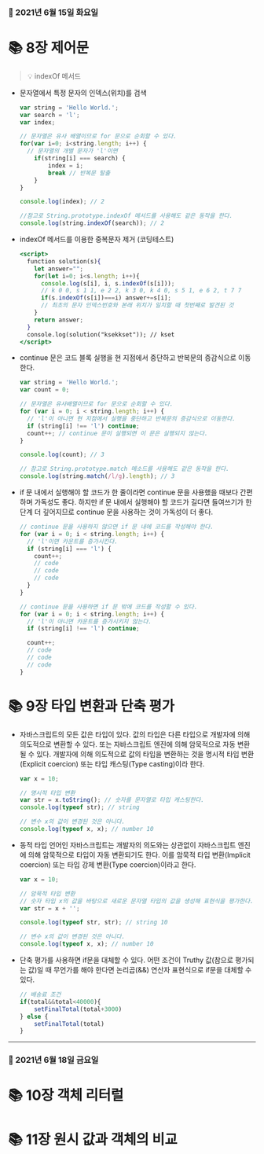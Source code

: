 ### 📅 2021년 6월 15일 화요일
# 📚 8장 제어문
> 💡  indexOf 메서드
- 문자열에서 특정 문자의 인덱스(위치)를 검색

    ```jsx
    var string = 'Hello World.';
    var search = 'l';
    var index;

    // 문자열은 유사 배열이므로 for 문으로 순회할 수 있다.
    for(var i=0; i<string.length; i++) {
      // 문자열의 개별 문자가 'l'이면
    	if(string[i] === search) {
    		index = i;
    		break // 반복문 탈출
    	}
    }

    console.log(index); // 2

    //참고로 String.prototype.indexOf 메서드를 사용해도 같은 동작을 한다.
    console.log(string.indexOf(search)); // 2
    ```

- indexOf 메서드를 이용한 중복문자 제거 (코딩테스트)

    ```jsx
    <script>
      function solution(s){
        let answer="";
        for(let i=0; i<s.length; i++){
          console.log(s[i], i, s.indexOf(s[i]));
          // k 0 0, s 1 1, e 2 2, k 3 0, k 4 0, s 5 1, e 6 2, t 7 7
          if(s.indexOf(s[i])===i) answer+=s[i];
          // 최초의 문자 인덱스번호와 본래 위치가 일치할 때 첫번째로 발견된 것
        }
        return answer;
      }
      console.log(solution("ksekkset")); // kset
    </script>
    ```

- continue 문은 코드 블록 실행을 현 지점에서 중단하고 반복문의 증감식으로 이동한다.

    ```jsx
    var string = 'Hello World.';
    var count = 0;

    // 문자열은 유사배열이므로 for 문으로 순회할 수 있다.
    for (var i = 0; i < string.length; i++) {
      // 'l'이 아니면 현 지점에서 실행을 중단하고 반복문의 증감식으로 이동한다.
      if (string[i] !== 'l') continue;
      count++; // continue 문이 실행되면 이 문은 실행되지 않는다.
    }

    console.log(count); // 3

    // 참고로 String.prototype.match 메소드를 사용해도 같은 동작을 한다.
    console.log(string.match(/l/g).length); // 3
    ```

- if 문 내에서 실행해야 할 코드가 한 줄이라면 continue 문을 사용했을 때보다 간편하며 가독성도 좋다. 하지만 if 문 내에서 실행해야 할 코드가 길다면 들여쓰기가 한 단계 더 깊어지므로 continue 문을 사용하는 것이 가독성이 더 좋다.

    ```jsx
    // continue 문을 사용하지 않으면 if 문 내에 코드를 작성해야 한다.
    for (var i = 0; i < string.length; i++) {
      // 'l'이면 카운트를 증가시킨다.
      if (string[i] === 'l') {
        count++;
        // code
        // code
        // code
      }
    }

    // continue 문을 사용하면 if 문 밖에 코드를 작성할 수 있다.
    for (var i = 0; i < string.length; i++) {
      // 'l'이 아니면 카운트를 증가시키지 않는다.
      if (string[i] !== 'l') continue;

      count++;
      // code
      // code
      // code
    }
    ```
# 📚 9장 타입 변환과 단축 평가
- 자바스크립트의 모든 값은 타입이 있다. 값의 타입은 다른 타입으로 개발자에 의해 의도적으로 변환할 수 있다. 또는 자바스크립트 엔진에 의해 암묵적으로 자동 변환될 수 있다. 개발자에 의해 의도적으로 값의 타입을 변환하는 것을 명시적 타입 변환(Explicit coercion) 또는 타입 캐스팅(Type casting)이라 한다.

    ```jsx
    var x = 10;

    // 명시적 타입 변환
    var str = x.toString(); // 숫자를 문자열로 타입 캐스팅한다.
    console.log(typeof str); // string

    // 변수 x의 값이 변경된 것은 아니다.
    console.log(typeof x, x); // number 10
    ```

- 동적 타입 언어인 자바스크립트는 개발자의 의도와는 상관없이 자바스크립트 엔진에 의해 암묵적으로 타입이 자동 변환되기도 한다. 이를 암묵적 타입 변환(Implicit coercion) 또는 타입 강제 변환(Type coercion)이라고 한다.

    ```jsx
    var x = 10;

    // 암묵적 타입 변환
    // 숫자 타입 x의 값을 바탕으로 새로운 문자열 타입의 값을 생성해 표현식을 평가한다.
    var str = x + '';

    console.log(typeof str, str); // string 10

    // 변수 x의 값이 변경된 것은 아니다.
    console.log(typeof x, x); // number 10
    ```

- 단축 평가를 사용하면 if문을 대체할 수 있다. 어떤 조건이 Truthy 값(참으로 평가되는 값)일 때 무언가를 해야 한다면 논리곱(&&) 연산자 표현식으로 if문을 대체할 수 있다.

    ```jsx
    // 배송료 조건
    if(total&&total<40000){
        setFinalTotal(total+3000)
    } else {
        setFinalTotal(total)
    }
    ```

* * *

### 📅 2021년 6월 18일 금요일
# 📚 10장 객체 리터럴
# 📚 11장 원시 값과 객체의 비교
